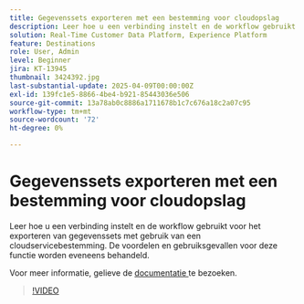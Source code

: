 ```yaml
---
title: Gegevenssets exporteren met een bestemming voor cloudopslag
description: Leer hoe u een verbinding instelt en de workflow gebruikt voor het exporteren van gegevenssets met gebruik van een cloudservicebestemming.
solution: Real-Time Customer Data Platform, Experience Platform
feature: Destinations
role: User, Admin
level: Beginner
jira: KT-13945
thumbnail: 3424392.jpg
last-substantial-update: 2025-04-09T00:00:00Z
exl-id: 139fc1e5-8866-4be4-b921-85443036e506
source-git-commit: 13a78ab0c8886a1711678b1c7c676a18c2a07c95
workflow-type: tm+mt
source-wordcount: '72'
ht-degree: 0%

---
```


# Gegevenssets exporteren met een bestemming voor cloudopslag

Leer hoe u een verbinding instelt en de workflow gebruikt voor het exporteren van gegevenssets met gebruik van een cloudservicebestemming. De voordelen en gebruiksgevallen voor deze functie worden eveneens behandeld.

Voor meer informatie, gelieve de [ documentatie ](https://experienceleague.adobe.com/nl/docs/experience-platform/destinations/ui/activate/export-datasets) te bezoeken.

>[!VIDEO](https://video.tv.adobe.com/v/3424392/?learn=on&enablevpops)
